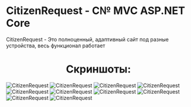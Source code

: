 # CitizenRequest - С№ MVC ASP.NET Core 

CitizenRequest - Это полноценный, адаптивный сайт под разные устройства, весь функционал работает

<h1 align="center">Скриншоты:</h1>

<img src="https://github.com/TemhaN/CitizenRequest/blob/master/CitizenRequest/Screenshots/1.png" alt="CitizenRequest">
<img src="https://github.com/TemhaN/CitizenRequest/blob/master/CitizenRequest/Screenshots/2.png" alt="CitizenRequest">
<img src="https://github.com/TemhaN/CitizenRequest/blob/master/CitizenRequest/Screenshots/3.png" alt="CitizenRequest">
<img src="https://github.com/TemhaN/CitizenRequest/blob/master/CitizenRequest/Screenshots/4.png" alt="CitizenRequest">
<img src="https://github.com/TemhaN/CitizenRequest/blob/master/CitizenRequest/Screenshots/5.png" alt="CitizenRequest">
<img src="https://github.com/TemhaN/CitizenRequest/blob/master/CitizenRequest/Screenshots/6.png" alt="CitizenRequest">
<img src="https://github.com/TemhaN/CitizenRequest/blob/master/CitizenRequest/Screenshots/7.png" alt="CitizenRequest">
<img src="https://github.com/TemhaN/CitizenRequest/blob/master/CitizenRequest/Screenshots/8.png" alt="CitizenRequest">
<img src="https://github.com/TemhaN/CitizenRequest/blob/master/CitizenRequest/Screenshots/9.png" alt="CitizenRequest">
<img src="https://github.com/TemhaN/CitizenRequest/blob/master/CitizenRequest/Screenshots/10.png" alt="CitizenRequest">
